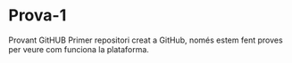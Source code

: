 # Prova-1
Provant GitHUB
Primer repositori creat a GitHub, només estem fent proves per veure com funciona la plataforma.
